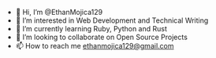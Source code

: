 - 👋 Hi, I’m @EthanMojica129
- 👀 I’m interested in Web Development and Technical Writing
- 🌱 I’m currently learning Ruby, Python and Rust
- 💞️ I’m looking to collaborate on Open Source Projects
- 📫 How to reach me ethanmojica129@gmail.com

<!---
EthanMojica129/EthanMojica129 is a ✨ special ✨ repository because its `README.md` (this file) appears on your GitHub profile.
You can click the Preview link to take a look at your changes.
--->
